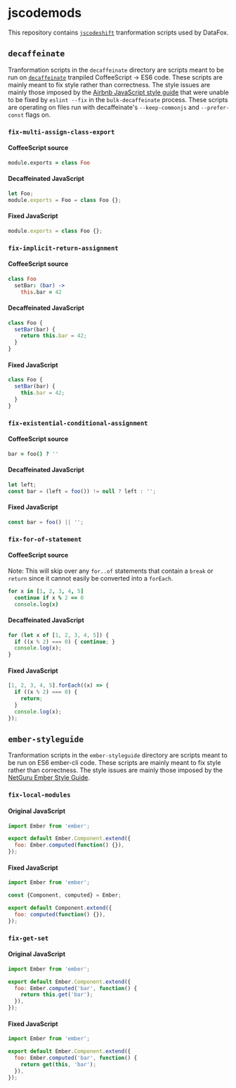 # jscodemods

This repository contains [`jscodeshift`](jscodeshift) tranformation scripts used by DataFox.

## `decaffeinate`

Tranformation scripts in the `decaffeinate` directory are scripts meant to be run on [`decaffeinate`](decaffeinate) tranpiled CoffeeScript -> ES6 code.
These scripts are mainly meant to fix style rather than correctness.
The style issues are mainly those imposed by the [Airbnb JavaScript style guide](airbnb) that were unable to be fixed by `eslint --fix` in the `bulk-decaffeinate` process.
These scripts are operating on files run with decaffeinate's `--keep-commonjs` and `--prefer-const` flags on.


### `fix-multi-assign-class-export`

#### CoffeeScript source

```coffeescript
module.exports = class Foo
```

#### Decaffeinated JavaScript

```javascript
let Foo;
module.exports = Foo = class Foo {};
```

#### Fixed JavaScript

```javascript
module.exports = class Foo {};
```


### `fix-implicit-return-assignment`

#### CoffeeScript source

```coffeescript
class Foo
  setBar: (bar) ->
    this.bar = 42
```

#### Decaffeinated JavaScript

```javascript
class Foo {
  setBar(bar) {
    return this.bar = 42;
  }
}
```

#### Fixed JavaScript

```javascript
class Foo {
  setBar(bar) {
    this.bar = 42;
  }
}
```


### `fix-existential-conditional-assignment`

#### CoffeeScript source

```coffeescript
bar = foo() ? ''
```

#### Decaffeinated JavaScript

```javascript
let left;
const bar = (left = foo()) != null ? left : '';
```

#### Fixed JavaScript

```javascript
const bar = foo() || '';
```


### `fix-for-of-statement`

#### CoffeeScript source

Note: This will skip over any `for..of` statements that contain a `break` or `return` since it cannot easily be converted into a `forEach`.

```coffeescript
for x in [1, 2, 3, 4, 5]
  continue if x % 2 == 0
  console.log(x)
```

#### Decaffeinated JavaScript

```javascript
for (let x of [1, 2, 3, 4, 5]) {
  if ((x % 2) === 0) { continue; }
  console.log(x);
}
```

#### Fixed JavaScript

```javascript
[1, 2, 3, 4, 5].forEach((x) => {
  if ((x % 2) === 0) {
    return;
  }
  console.log(x);
});
```


## `ember-styleguide`

Tranformation scripts in the `ember-styleguide` directory are scripts meant to be run on ES6 ember-cli code.
These scripts are mainly meant to fix style rather than correctness.
The style issues are mainly those imposed by the [NetGuru Ember Style Guide](netguru).

### `fix-local-modules`

#### Original JavaScript

```javascript
import Ember from 'ember';

export default Ember.Component.extend({
  foo: Ember.computed(function() {}),
});
```

#### Fixed JavaScript

```javascript
import Ember from 'ember';

const {Component, computed} = Ember;

export default Component.extend({
  foo: computed(function() {}),
});
```

### `fix-get-set`

#### Original JavaScript

```javascript
import Ember from 'ember';

export default Ember.Component.extend({
  foo: Ember.computed('bar', function() {
    return this.get('bar');
  }),
});
```

#### Fixed JavaScript

```javascript
import Ember from 'ember';

export default Ember.Component.extend({
  foo: Ember.computed('bar', function() {
    return get(this, 'bar');
  }),
});
```

<!-- Links -->
[jscodeshift]: https://github.com/facebook/jscodeshift
[decaffeinate]: https://github.com/decaffeinate/decaffeinate
[airbnb]: https://github.com/airbnb/javascript
[netguru]: https://github.com/netguru/eslint-plugin-ember/blob/master/docs/RULES.md

